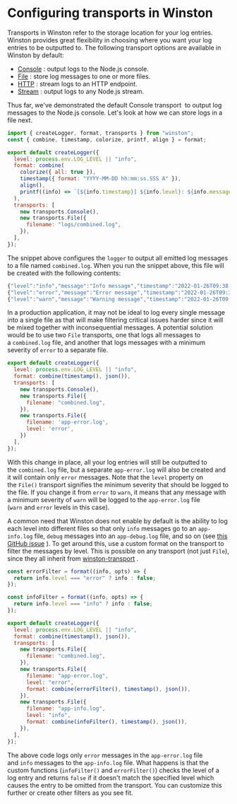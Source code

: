 # Configuring transports in Winston

Transports in Winston refer to the storage location for your log entries. Winston provides great flexibility in choosing where you want your log entries to be outputted to. The following transport options are available in Winston by default:

- [Console](https://github.com/winstonjs/winston/blob/master/docs/transports.md#console-transport) : output logs to the Node.js console.
- [File](https://github.com/winstonjs/winston/blob/master/docs/transports.md#file-transport) : store log messages to one or more files.
- [HTTP](https://github.com/winstonjs/winston/blob/master/docs/transports.md#http-transport) : stream logs to an HTTP endpoint.
- [Stream](https://github.com/winstonjs/winston/blob/master/docs/transports.md#stream-transport) : output logs to any Node.js stream.

Thus far, we've demonstrated the default Console transport  to output log messages to the Node.js console. Let's look at how we can store logs in a file next.

```jsx
import { createLogger, format, transports } from "winston";
const { combine, timestamp, colorize, printf, align } = format;

export default createLogger({
  level: process.env.LOG_LEVEL || "info",
  format: combine(
    colorize({ all: true }),
    timestamp({ format: "YYYY-MM-DD hh:mm:ss.SSS A" }),
    align(),
    printf((info) => `[${info.timestamp}] ${info.level}: ${info.message}`)
  ),
  transports: [
    new transports.Console(),
    new transports.File({
      filename: "logs/combined.log",
    }),
  ],
});
```

The snippet above configures the `logger` to output all emitted log messages to a file named `combined.log`. When you run the snippet above, this file will be created with the following contents:

```jsx
{"level":"info","message":"Info message","timestamp":"2022-01-26T09:38:17.747Z"}
{"level":"error","message":"Error message","timestamp":"2022-01-26T09:38:17.748Z"}
{"level":"warn","message":"Warning message","timestamp":"2022-01-26T09:38:17.749Z"}
```

In a production application, it may not be ideal to log every single message into a single file as that will make filtering critical issues harder since it will be mixed together with inconsequential messages. A potential solution would be to use two `File` transports, one that logs all messages to a `combined.log` file, and another that logs messages with a minimum severity of `error` to a separate file.

```jsx
export default createLogger({
  level: process.env.LOG_LEVEL || "info",
  format: combine(timestamp(), json()),
  transports: [
    new transports.Console(),
    new transports.File({
      filename: "combined.log",
    }),
    new transports.File({
      filename: 'app-error.log',
      level: 'error',
    })
  ],
});
```

With this change in place, all your log entries will still be outputted to the `combined.log` file, but a separate `app-error.log` will also be created and it will contain only `error` messages. Note that the `level` property on the `File()` transport signifies the minimum severity that should be logged to the file. If you change it from `error` to `warn`, it means that any message with a minimum severity of `warn` will be logged to the `app-error.log` file (`warn` and `error` levels in this case).

A common need that Winston does not enable by default is the ability to log each level into different files so that only `info` messages go to an `app-info.log` file, `debug` messages into an `app-debug.log` file, and so on (see [this GitHub issue](https://github.com/winstonjs/winston/issues/614) ). To get around this, use a custom format on the transport to filter the messages by level. This is possible on any transport (not just `File`), since they all inherit from [winston-transport](https://github.com/winstonjs/winston-transport) .

```jsx
const errorFilter = format((info, opts) => {
  return info.level === "error" ? info : false;
});

const infoFilter = format((info, opts) => {
  return info.level === "info" ? info : false;
});

export default createLogger({
  level: process.env.LOG_LEVEL || "info",
  format: combine(timestamp(), json()),
  transports: [
    new transports.File({
      filename: "combined.log",
    }),
    new transports.File({
      filename: "app-error.log",
      level: "error",
      format: combine(errorFilter(), timestamp(), json()),
    }),
    new transports.File({
      filename: "app-info.log",
      level: "info",
      format: combine(infoFilter(), timestamp(), json()),
    }),
  ],
});
```

The above code logs only `error` messages in the `app-error.log` file and `info` messages to the `app-info.log` file. What happens is that the custom functions (`infoFilter()` and `errorFilter()`) checks the level of a log entry and returns `false` if it doesn't match the specified level which causes the entry to be omitted from the transport. You can customize this further or create other filters as you see fit.